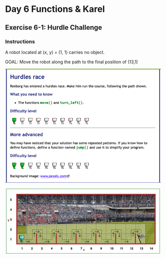 # Day 6 Functions & Karel

## Exercise 6-1: Hurdle Challenge

### Instructions
    
A robot located at (x, y) = (1, 1) carries no object.

GOAL: Move the robot along the path to the final position of (13,1)

![Instructions Image](exercise6-1-Instructions.png)

![Instructions Image](exercise6-1-Instructions-2.png)